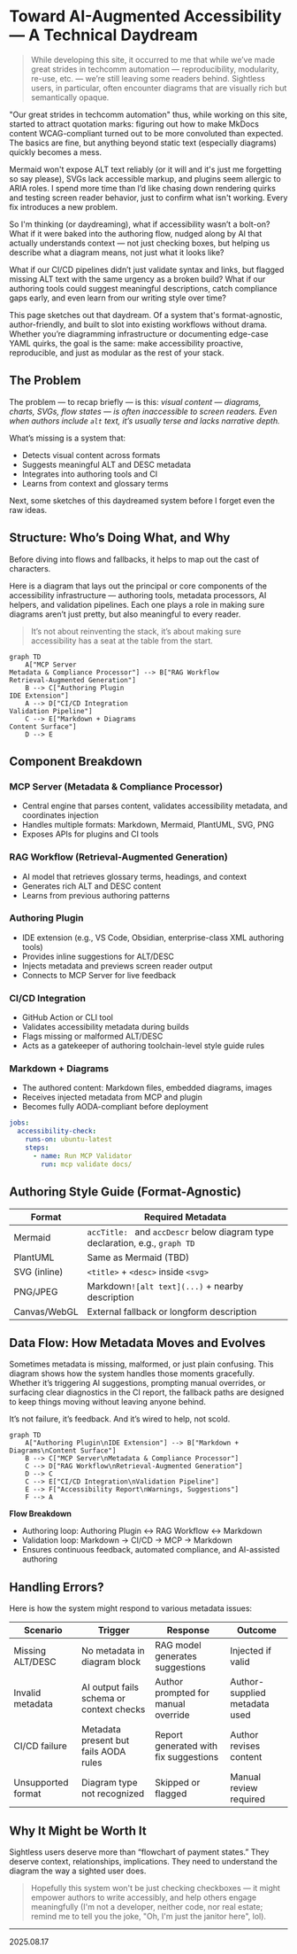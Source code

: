 # Toward AI-Augmented Accessibility — A Technical Daydream

> While developing this site, it occurred to me that while we’ve made great strides in techcomm automation — reproducibility, modularity, re-use, etc. — we’re still leaving some readers behind. Sightless users, in particular, often encounter diagrams that are visually rich but semantically opaque.

"Our great strides in techcomm automation" thus, while working on this site, started to attract quotation marks: figuring out how to make MkDocs content WCAG-compliant turned out to be more convoluted than expected. The basics are fine, but anything beyond static text (especially diagrams) quickly becomes a mess.

Mermaid won't expose ALT text reliably (or it will and it's just me forgetting so say please), SVGs lack accessible markup, and plugins seem allergic to ARIA roles. I spend more time than I’d like chasing down rendering quirks and testing screen reader behavior, just to confirm what isn't working. Every fix introduces a new problem.

So I'm thinking (or daydreaming), what if accessibility wasn’t a bolt-on? What if it were baked into the authoring flow, nudged along by AI that actually understands context — not just checking boxes, but helping us describe what a diagram means, not just what it looks like?

What if our CI/CD pipelines didn’t just validate syntax and links, but flagged missing ALT text with the same urgency as a broken build? What if our authoring tools could suggest meaningful descriptions, catch compliance gaps early, and even learn from our writing style over time?

This page sketches out that daydream. Of a system that's format-agnostic, author-friendly, and built to slot into existing workflows without drama. Whether you’re diagramming infrastructure or documenting edge-case YAML quirks, the goal is the same: make accessibility proactive, reproducible, and just as modular as the rest of your stack.

## The Problem

The problem — to recap briefly — is this: *visual content — diagrams, charts, SVGs, flow states — is often inaccessible to screen readers. Even when authors include `alt` text, it’s usually terse and lacks narrative depth.*

What’s missing is a system that:

- Detects visual content across formats
- Suggests meaningful ALT and DESC metadata
- Integrates into authoring tools and CI
- Learns from context and glossary terms

Next, some sketches of this daydreamed system before I forget even the raw ideas.

## Structure: Who’s Doing What, and Why

Before diving into flows and fallbacks, it helps to map out the cast of characters.

Here is a diagram that lays out the principal or core components of the accessibility infrastructure — authoring tools, metadata processors, AI helpers, and validation pipelines. Each one plays a role in making sure diagrams aren’t just pretty, but also meaningful to every reader.

> It’s not about reinventing the stack, it’s about making sure accessibility has a seat at the table from the start.

```mermaid
graph TD
    A["MCP Server
Metadata & Compliance Processor"] --> B["RAG Workflow
Retrieval-Augmented Generation"]
    B --> C["Authoring Plugin
IDE Extension"]
    A --> D["CI/CD Integration
Validation Pipeline"]
    C --> E["Markdown + Diagrams
Content Surface"]
    D --> E
```

## Component Breakdown

### MCP Server (Metadata & Compliance Processor)

- Central engine that parses content, validates accessibility metadata, and coordinates injection
- Handles multiple formats: Markdown, Mermaid, PlantUML, SVG, PNG
- Exposes APIs for plugins and CI tools

### RAG Workflow (Retrieval-Augmented Generation)

- AI model that retrieves glossary terms, headings, and context
- Generates rich ALT and DESC content
- Learns from previous authoring patterns

### Authoring Plugin

- IDE extension (e.g., VS Code, Obsidian, enterprise-class XML authoring tools)
- Provides inline suggestions for ALT/DESC
- Injects metadata and previews screen reader output
- Connects to MCP Server for live feedback

### CI/CD Integration

- GitHub Action or CLI tool
- Validates accessibility metadata during builds
- Flags missing or malformed ALT/DESC
- Acts as a gatekeeper of authoring toolchain-level style guide rules

### Markdown + Diagrams

- The authored content: Markdown files, embedded diagrams, images
- Receives injected metadata from MCP and plugin
- Becomes fully AODA-compliant before deployment

```yaml
jobs:
  accessibility-check:
    runs-on: ubuntu-latest
    steps:
      - name: Run MCP Validator
        run: mcp validate docs/
```

## Authoring Style Guide (Format-Agnostic)


| Format       | Required Metadata                                                            |
| -------------- | ------------------------------------------------------------------------------ |
| Mermaid      | `accTitle: ` and `accDescr` below diagram type declaration, e.g., `graph TD` |
| PlantUML     | Same as Mermaid (TBD)                                                        |
| SVG (inline) | `<title>` + `<desc>` inside `<svg>`                                          |
| PNG/JPEG     | Markdown`![alt text](...)` + nearby description                              |
| Canvas/WebGL | External fallback or longform description                                    |

## Data Flow: How Metadata Moves and Evolves

Sometimes metadata is missing, malformed, or just plain confusing. This diagram shows how the system handles those moments gracefully. Whether it’s triggering AI suggestions, prompting manual overrides, or surfacing clear diagnostics in the CI report, the fallback paths are designed to keep things moving without leaving anyone behind.

It’s not failure, it’s feedback. And it’s wired to help, not scold.

```mermaid
graph TD
    A["Authoring Plugin\nIDE Extension"] --> B["Markdown + Diagrams\nContent Surface"]
    B --> C["MCP Server\nMetadata & Compliance Processor"]
    C --> D["RAG Workflow\nRetrieval-Augmented Generation"]
    D --> C
    C --> E["CI/CD Integration\nValidation Pipeline"]
    E --> F["Accessibility Report\nWarnings, Suggestions"]
    F --> A
```

**Flow Breakdown**

- Authoring loop: Authoring Plugin ↔ RAG Workflow ↔ Markdown
- Validation loop: Markdown → CI/CD → MCP → Markdown
- Ensures continuous feedback, automated compliance, and AI-assisted authoring

## Handling Errors?

Here is how the system might respond to various metadata issues:


| Scenario           | Trigger                                  | Response                              | Outcome                       |
| -------------------- | ------------------------------------------ | --------------------------------------- | ------------------------------- |
| Missing ALT/DESC   | No metadata in diagram block             | RAG model generates suggestions       | Injected if valid             |
| Invalid metadata   | AI output fails schema or context checks | Author prompted for manual override   | Author-supplied metadata used |
| CI/CD failure      | Metadata present but fails AODA rules    | Report generated with fix suggestions | Author revises content        |
| Unsupported format | Diagram type not recognized              | Skipped or flagged                    | Manual review required        |

## Why It Might be Worth It

Sightless users deserve more than “flowchart of payment states.” They deserve context, relationships, implications. They need to understand the diagram the way a sighted user does.

> Hopefully this system won't be just checking checkboxes — it might empower authors to write accessibly, and help others engage meaningfully (I'm not a developer, neither code, nor real estate; remind me to tell you the joke, "Oh, I'm just the janitor here", lol).

---

2025.08.17
